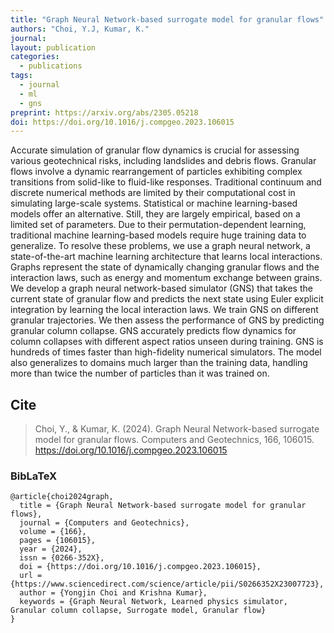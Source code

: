 ```yaml
---
title: "Graph Neural Network-based surrogate model for granular flows"
authors: "Choi, Y.J, Kumar, K."
journal: 
layout: publication
categories: 
  - publications
tags:
  - journal
  - ml
  - gns
preprint: https://arxiv.org/abs/2305.05218
doi: https://doi.org/10.1016/j.compgeo.2023.106015
---
```


Accurate simulation of granular flow dynamics is crucial for assessing various geotechnical risks, including landslides and debris flows. Granular flows involve a dynamic rearrangement of particles exhibiting complex transitions from solid-like to fluid-like responses. Traditional continuum and discrete numerical methods are limited by their computational cost in simulating large-scale systems. Statistical or machine learning-based models offer an alternative. Still, they are largely empirical, based on a limited set of parameters. Due to their permutation-dependent learning, traditional machine learning-based models require huge training data to generalize. To resolve these problems, we use a graph neural network, a state-of-the-art machine learning architecture that learns local interactions. Graphs represent the state of dynamically changing granular flows and the interaction laws, such as energy and momentum exchange between grains. We develop a graph neural network-based simulator (GNS) that takes the current state of granular flow and predicts the next state using Euler explicit integration by learning the local interaction laws. We train GNS on different granular trajectories. We then assess the performance of GNS by predicting granular column collapse. GNS accurately predicts flow dynamics for column collapses with different aspect ratios unseen during training. GNS is hundreds of times faster than high-fidelity numerical simulators. The model also generalizes to domains much larger than the training data, handling more than twice the number of particles than it was trained on.


## Cite

> Choi, Y., & Kumar, K. (2024). Graph Neural Network-based surrogate model for granular flows. Computers and Geotechnics, 166, 106015.  https://doi.org/10.1016/j.compgeo.2023.106015

### BibLaTeX

```BibLaTeX
@article{choi2024graph,
  title = {Graph Neural Network-based surrogate model for granular flows},
  journal = {Computers and Geotechnics},
  volume = {166},
  pages = {106015},
  year = {2024},
  issn = {0266-352X},
  doi = {https://doi.org/10.1016/j.compgeo.2023.106015},
  url = {https://www.sciencedirect.com/science/article/pii/S0266352X23007723},
  author = {Yongjin Choi and Krishna Kumar},
  keywords = {Graph Neural Network, Learned physics simulator, Granular column collapse, Surrogate model, Granular flow}
}
```